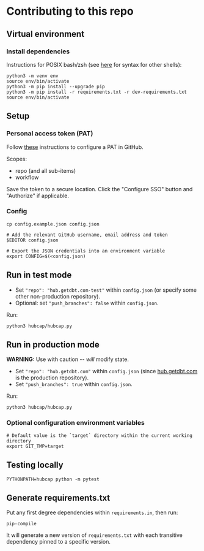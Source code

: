# Contributing to this repo

## Virtual environment

### Install dependencies
Instructions for POSIX bash/zsh (see [here](https://docs.python.org/3/library/venv.html) for syntax for other shells):
```shell
python3 -m venv env
source env/bin/activate
python3 -m pip install --upgrade pip
python3 -m pip install -r requirements.txt -r dev-requirements.txt
source env/bin/activate
```

## Setup

### Personal access token (PAT)

Follow [these](https://docs.github.com/en/authentication/keeping-your-account-and-data-secure/creating-a-personal-access-token) instructions to configure a PAT in GitHub.

Scopes:
- repo (and all sub-items)
- workflow

Save the token to a secure location. Click the "Configure SSO" button and "Authorize" if applicable.

### Config

```shell
cp config.example.json config.json

# Add the relevant GitHub username, email address and token
$EDITOR config.json

# Export the JSON credentials into an environment variable
export CONFIG=$(<config.json)
```

## Run in test mode

- Set `"repo": "hub.getdbt.com-test"` within `config.json` (or specify some other non-production repository).
- Optional: set `"push_branches": false` within `config.json`.

Run:
```shell
python3 hubcap/hubcap.py
```

## Run in production mode

**WARNING:** Use with caution -- _will_ modify state.
- Set `"repo": "hub.getdbt.com"` within `config.json` (since [hub.getdbt.com](https://github.com/dbt-labs/hub.getdbt.com) is the production repository).
- Set `"push_branches": true` within `config.json`.

Run:
```shell
python3 hubcap/hubcap.py
```

### Optional configuration environment variables
```shell
# Default value is the `target` directory within the current working directory
export GIT_TMP=target
```

## Testing locally

```shell
PYTHONPATH=hubcap python -m pytest
```

## Generate requirements.txt

Put any first degree dependencies within `requirements.in`, then run:

```shell
pip-compile
```

It will generate a new version of `requirements.txt` with each transitive dependency pinned to a specific version.
